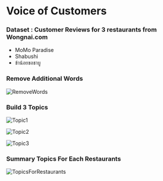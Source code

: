 # Voice of Customers

### Dataset : Customer Reviews for 3 restaurants from Wongnai.com
- MoMo Paradise
- Shabushi
- ข้าน้อยขอชาบู

### Remove Additional Words

![RemoveWords](https://github.com/kiattikun-sen/BADS7105-CRM-Analytics/blob/main/Homework%2011%20%E2%80%93%20Voice%20of%20Customer/RemoveExtraWords.png)


### Build 3 Topics

![Topic1](https://github.com/kiattikun-sen/BADS7105-CRM-Analytics/blob/main/Homework%2011%20%E2%80%93%20Voice%20of%20Customer/Topics1.png)  

![Topic2](https://github.com/kiattikun-sen/BADS7105-CRM-Analytics/blob/main/Homework%2011%20%E2%80%93%20Voice%20of%20Customer/Topics2.png)  

![Topic3](https://github.com/kiattikun-sen/BADS7105-CRM-Analytics/blob/main/Homework%2011%20%E2%80%93%20Voice%20of%20Customer/Topics3.png)

### Summary Topics For Each Restaurants

![TopicsForRestaurants](https://github.com/kiattikun-sen/BADS7105-CRM-Analytics/blob/main/Homework%2011%20%E2%80%93%20Voice%20of%20Customer/ShopWithTopics.png)


```python

```
